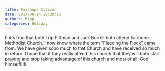 ```yaml
---
title: Fairhope Citizen
date: 2017-08-14 19:28:15
authors: Ripp
categories: Holiday
---
```


 If it's true that both Trip Pittman and Jack Burrell both attend Fairhope Methodist Church. I now know where the term "Fleecing the Flock" came from. We have given sooo much to that Church and have received so much in return. I hope that if they really attend this church that they will both start praying and stop taking advantage of this church and  most of all,  God himself!!!!!